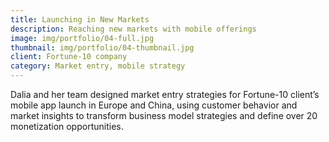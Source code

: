 ```yaml
---
title: Launching in New Markets 
description: Reaching new markets with mobile offerings
image: img/portfolio/04-full.jpg
thumbnail: img/portfolio/04-thumbnail.jpg
client: Fortune-10 company
category: Market entry, mobile strategy
---
```

Dalia and her team designed market entry strategies for Fortune-10 client’s mobile app launch in Europe and China, using customer behavior and market insights to transform business model strategies and define over 20 monetization opportunities. 